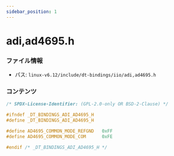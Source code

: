 ```yaml
---
sidebar_position: 1
---
```

# adi,ad4695.h

### ファイル情報

- パス: `linux-v6.12/include/dt-bindings/iio/adi,ad4695.h`

### コンテンツ

```h
/* SPDX-License-Identifier: (GPL-2.0-only OR BSD-2-Clause) */

#ifndef _DT_BINDINGS_ADI_AD4695_H
#define _DT_BINDINGS_ADI_AD4695_H

#define AD4695_COMMON_MODE_REFGND	0xFF
#define AD4695_COMMON_MODE_COM		0xFE

#endif /* _DT_BINDINGS_ADI_AD4695_H */

```
